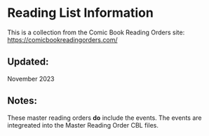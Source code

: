# Reading List Information
This is a collection from the Comic Book Reading Orders site:
https://comicbookreadingorders.com/

## Updated:
November 2023

## Notes:
These master reading orders **do** include the events. The events are integreated into the Master Reading Order CBL files.
